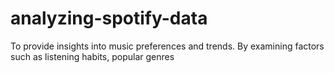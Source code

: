 # analyzing-spotify-data
To provide insights into music preferences and trends. By examining factors such as listening habits, popular  genres
